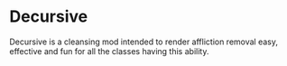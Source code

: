 # Decursive

Decursive is a cleansing mod intended to render affliction removal easy, effective and fun for all the classes having this ability.
